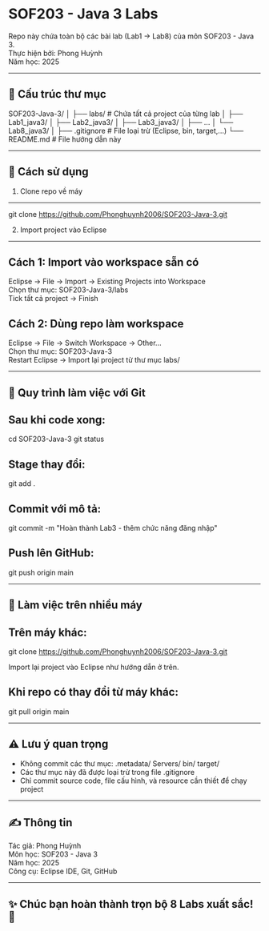 # SOF203 - Java 3 Labs

Repo này chứa toàn bộ các bài lab (Lab1 → Lab8) của môn SOF203 - Java 3.  
Thực hiện bởi: Phong Huỳnh  
Năm học: 2025

-----------------------------------------------------------
📁 Cấu trúc thư mục
------------------------------------------------------------
SOF203-Java-3/
│
├── labs/                # Chứa tất cả project của từng lab
│   ├── Lab1_java3/
│   ├── Lab2_java3/
│   ├── Lab3_java3/
│   ├── ...
│   └── Lab8_java3/
│
├── .gitignore            # File loại trừ (Eclipse, bin, target,...)
└── README.md             # File hướng dẫn này


------------------------------------------------------------
🚀 Cách sử dụng
------------------------------------------------------------

1. Clone repo về máy
------------------------------------------------------------
git clone https://github.com/Phonghuynh2006/SOF203-Java-3.git


2. Import project vào Eclipse
------------------------------------------------------------

Cách 1: Import vào workspace sẵn có
------------------------------------
Eclipse → File → Import → Existing Projects into Workspace  
Chọn thư mục:
SOF203-Java-3/labs  
Tick tất cả project → Finish

Cách 2: Dùng repo làm workspace
------------------------------------
Eclipse → File → Switch Workspace → Other...  
Chọn thư mục:
SOF203-Java-3  
Restart Eclipse → Import lại project từ thư mục labs/


------------------------------------------------------------
🧭 Quy trình làm việc với Git
------------------------------------------------------------

Sau khi code xong:
------------------------------------
cd SOF203-Java-3
git status

Stage thay đổi:
------------------------------------
git add .

Commit với mô tả:
------------------------------------
git commit -m "Hoàn thành Lab3 - thêm chức năng đăng nhập"

Push lên GitHub:
------------------------------------
git push origin main


------------------------------------------------------------
🔄 Làm việc trên nhiều máy
------------------------------------------------------------

Trên máy khác:
------------------------------------
git clone https://github.com/Phonghuynh2006/SOF203-Java-3.git

Import lại project vào Eclipse như hướng dẫn ở trên.

Khi repo có thay đổi từ máy khác:
------------------------------------
git pull origin main


------------------------------------------------------------
⚠️ Lưu ý quan trọng
------------------------------------------------------------
- Không commit các thư mục:
  .metadata/
  Servers/
  bin/
  target/
- Các thư mục này đã được loại trừ trong file .gitignore
- Chỉ commit source code, file cấu hình, và resource cần thiết để chạy project


------------------------------------------------------------
✍️ Thông tin
------------------------------------------------------------
Tác giả: Phong Huỳnh  
Môn học: SOF203 - Java 3  
Năm học: 2025  
Công cụ: Eclipse IDE, Git, GitHub


------------------------------------------------------------
✨ Chúc bạn hoàn thành trọn bộ 8 Labs xuất sắc! 🚀
------------------------------------------------------------

